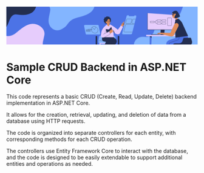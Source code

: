 ![Banner](./docs/banner.png)
# Sample CRUD Backend in ASP.NET Core

This code represents a basic CRUD (Create, Read, Update, Delete) backend implementation in ASP.NET Core.

It allows for the creation, retrieval, updating, and deletion of data from a database using HTTP requests.

The code is organized into separate controllers for each entity, with corresponding methods for each CRUD operation.

The controllers use Entity Framework Core to interact with the database, and the code is designed to be easily extendable
to support additional entities and operations as needed.

